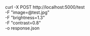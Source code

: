curl -X POST http://localhost:5000/test \
  -F "image=@test.jpg" \
  -F "brightness=1.3" \
  -F "contrast=0.8" \
  -o response.json
